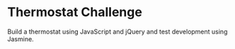 Thermostat Challenge
====================

Build a thermostat using JavaScript and jQuery and test development using Jasmine.
